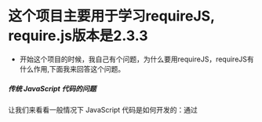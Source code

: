 # 这个项目主要用于学习requireJS, require.js版本是2.3.3
- 开始这个项目的时候，我自己有个问题，为什么要用requireJS，requireJS有什么作用,下面我来回答这个问题。
##### 传统 JavaScript 代码的问题
让我们来看看一般情况下 JavaScript 代码是如何开发的：通过 <script> 标签来载入 JavaScript 文件，用全局变量来区分不同的功能代码，全局变量之间的依赖关系需要显式的通过指定其加载顺序来解决，发布应用时要通过工具来压缩所有的 JavaScript 代码到一个文件。当 Web 项目变得非常庞大，前端模块非常多的时候，手动管理这些全局变量间的依赖关系就变得很困难，这种做法显得非常的低效。
##### AMD 的引入
AMD 提出了一种基于模块的异步加载 JavaScript 代码的机制，它推荐开发人员将 JavaScript 代码封装进一个个模块，对全局对象的依赖变成了对其他模块的依赖，无须再声明一大堆的全局变量。通过延迟和按需加载来解决各个模块的依赖关系。模块化的 JavaScript 代码好处很明显，各个功能组件的松耦合性可以极大的提升代码的复用性、可维护性。这种非阻塞式的并发式快速加载 JavaScript 代码，使 Web 页面上其他不依赖 JavaScript 代码的 UI 元素，如图片、CSS 以及其他 DOM 节点得以先加载完毕，Web 页面加载速度更快，用户也得到更好的体验。


下面继续我的学习项目，这里定义了学生模块，文件是js/student.js
```javascript
define(function(){ 
	 return { 
		createStudent: function(name, gender){ 
			 return { 
				 name: name, 
				 gender: gender 
			 }; 
		} 
	 }; 
});
```
这里定义了班级模块，文件是js/student.js
```javascript
define(function() { 
var allStudents = []; 
		return { 
			classID: "001", 
			department: "computer", 
			addToClass: function(student) { 
			allStudents.push(student); 
			}, 
			getClassSize: function() { 
			return allStudents.length; 
			} 
		}; 
	 } 
);
```
下面是入口文件
```javascript
require(["js/student", "js/class", "js/jquery"], function(student, clz) { 
	clz.addToClass(student.createStudent("Jack", "male")); 
	clz.addToClass(student.createStudent("Rose", "female")); 
	console.log(clz.getClassSize());  // 输出 2 
	console.log('test -- success');
	console.log($("#test").text() + "-----------------jquery加载成功");
 });
```

列出index.html
```html
<!DOCTYPE html>
<html>
	<head>
	</head>
	<body>
		<div id="test">requireJS</div>
		<script src="js/require.js"></script>
		<script src="js/index.js"></script> 
	</body>
</html>
```
上面是项目的所有代码了，执行html后，就会成功打印出信息。上面有些问题值得讲一讲，主要是匿名模块。下成是模块的定义样式。
```javascript
define(id?, dependencies?, factory);
```
> 该方法用来定义一个 JavaScript 模块，开发人员可以用这个方法来将部分功能模块封装在这个 define 方法体内。
id 表示该模块的标识，为可选参数。
dependencies 是一个字符串 Array，表示该模块依赖的其他所有模块标识，模块依赖必须在真正执行具体的 factory 方法前解决，这些依赖对象加载执行以后的返回值，可以以默认的顺序作为 factory 方法的参数。dependencies 也是可选参数，当用户不提供该参数时，实现 AMD 的框架应提供默认值为 [“require”，”exports”，“module”]。
factory 是一个用于执行改模块的方法，它可以使用前面 dependencies 里声明的其他依赖模块的返回值作为参数，若该方法有返回值，当该模块被其他模块依赖时，返回值就是该模块的输出。
CommonJS 在规范中并没有详细规定其他的方法，一些主要的 AMD 框架如 RequireJS、curl、bdload 等都实现了 define 方法，同时各个框架都有自己的补充使得其 API 更实用。
##### 当默认不填的时候，require.js就会自动生成名称，当然我们引用的时候还是通过相对路径，就如代码,直接通过js/+文件名去掉后缀加.
```javascript
require(["js/student", "js/class", "js/jquery"], function(student, clz) { 
```
##### 下面我又有个问题，能不能不要这么麻烦引入模块？答案当然是可以的
```javascript
 <script type="text/javascript" src="./js/require.js"></script> 
 <script type="text/javascript"> 
  require.config({ 
    baseUrl: "/js", 
    paths: { 
        "some": "some/v1"
    }, 
 waitSeconds: 10 
 }); 
 </script>
```
>通过配置可以解决，baseUrl指明的是所有模块的 base URL，比如”my/module”所加载的 script实际上就是 /js/my/module.js。注意，以 .js 结尾的文件加载时不会使用该 baseUrl，它们仍然会使用当前 index.html所在的相对路径来加载，所以仍然要加上”./js/”。如果 baseUrl没有指定，那么就会使用 data-main中指定的路径。
paths 中定义的路径是用于替换模块中的路径，如上例中的 some/module 具体的 JavaScript 文件路径是 /js/some/v1/module.js 。
waitSeconds 是指定最多花多长等待时间来加载一个 JavaScript 文件，用户不指定的情况下默认为 7 秒。
